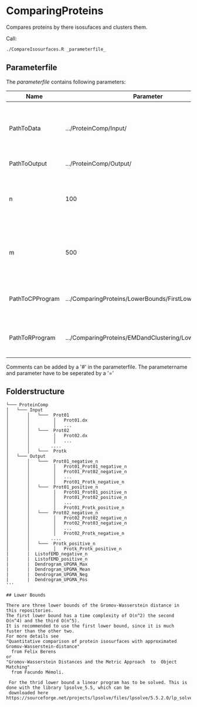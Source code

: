 # ComparingProteins

Compares proteins by there isosufaces and clusters them.

Call:
```bash
./CompareIsosurfaces.R _parameterfile_
```

## Parameterfile
The _parameterfile_ contains following parameters:

| Name                        | Parameter                                      | Description                                                                                           |
|-----------------------------|------------------------------------------------|-------------------------------------------------------------------------------------------------------|
| PathToData                  | .../ProteinComp/Input/                         | path to the protein data, every protein in it own folder that contain the .dx file                    |
| PathToOutput                | .../ProteinComp/Output/                        | path to the Outputfolder                                                                              |
| n                           | 100                                            | How many points will be selected in every round, the runtime is in O(m n^2)                           |
| m                           | 500                                            | How often the calculation will be done, the runtime is in O(m n^2)                                    |
| PathToCPProgram     | .../ComparingProteins/LowerBounds/FirstLowerBound/main  | path of to the Cpp program on your machine                                                            |
| PathToRProgram     | .../ComparingProteins/EMDandClustering/LowerBound  | path of to the R program on your machine                                                            |

Comments can be added by a '#' in the parameterfile. The parametername and parameter have to be seperated by a '='

## Folderstructure

```
└─── ProteinComp
│   └─── Input
│       │   └───  Prot01
│       │         │   Prot01.dx
│       │         │   ...
│       │   └───  Prot02
│       │         │   Prot02.dx
│       │         │   ...
│       │        ....
│       │   └───  Protk
│   └─── Output
│       │   └───  Prot01_negative_n
│       │         │   Prot01_Prot01_negative_n
│       │         │   Prot01_Prot02_negative_n
│       │         │   ...
│       │         │   Prot01_Protk_negative_n
│       │   └───  Prot01_positive_n
│       │         │   Prot01_Prot01_positive_n
│       │         │   Prot01_Prot02_positive_n
│       │         │   ...
│       │         │   Prot01_Protk_positive_n
│       │   └───  Prot02_negative_n
│       │         │   Prot02_Prot02_negative_n
│       │         │   Prot02_Prot03_negative_n
│       │         │   ...
│       │         │   Prot02_Protk_negative_n
│       │        ....
│       │   └───  Protk_positive_n
│       │         │   Protk_Protk_positive_n
|       |  ListofEMD_negative_n
|       |  ListofEMD_positive_n
|       |  Dendrogram_UPGMA_Max
|       |  Dendrogram_UPGMA_Mean
|       |  Dendrogram_UPGMA_Neg
|       |  Dendrogram_UPGMA_Pos
'''

## Lower Bounds

There are three lower bounds of the Gromov-Wasserstein distance in this repositories.
The first lower bound has a time complexity of O(n^2) the second O(n^4) and the third O(n^5).
It is recommended to use the first lower bound, since it is much fuster than the other two.
For more details see 
"Quantitative comparison of protein isosurfaces with approximated Gromov-Wasserstein-distance" 
  from Felix Berens 
or
"Gromov-Wasserstein Distances and the Metric Approach  to  Object  Matching"
  from Facundo Mémoli.
  
 For the thrid lower bound a linear program has to be solved. This is done with the library lpsolve_5.5, which can be 
 downloaded here https://sourceforge.net/projects/lpsolve/files/lpsolve/5.5.2.0/lp_solve_5.5.2.0_source.tar.gz/download
